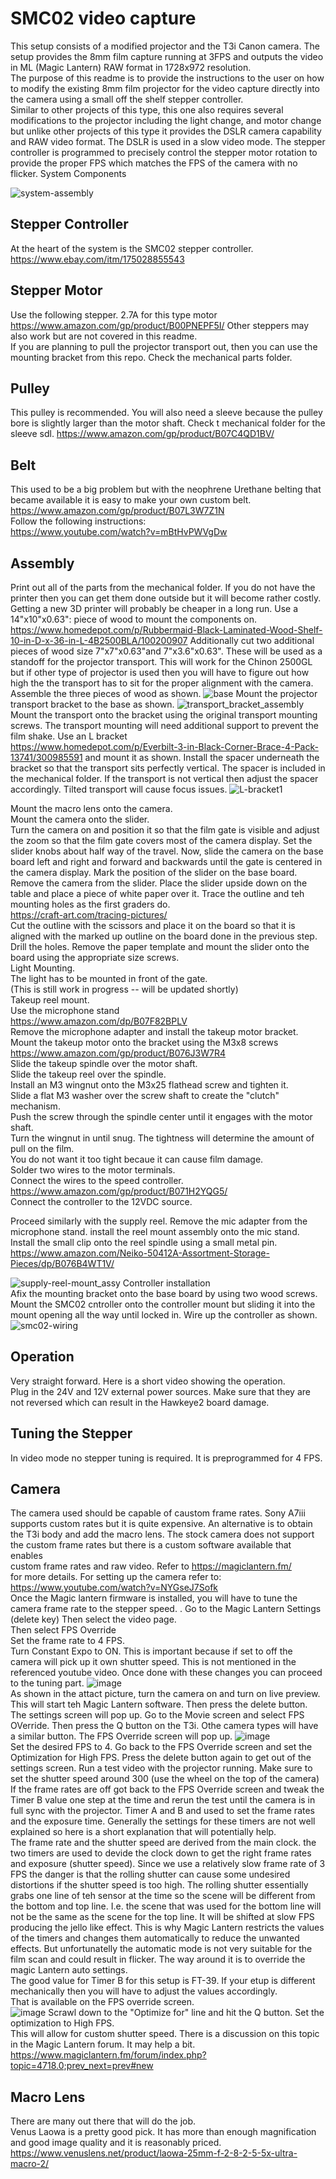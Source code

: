 # SMC02 video capture
This setup consists of a modified projector and the T3i Canon camera. The setup provides the 8mm film capture running at 3FPS and outputs the video in ML (Magic Lantern) RAW format in 1728x972 resolution.  
The purpose of this  readme is to provide the instructions to the user on how to modify the existing 8mm film projector for the video capture directly into the camera using a small off the shelf stepper controller.  
Similar to other projects of this type, this one also requires several modifications to the projector including the light change, and motor change but unlike other projects of this type it provides the DSLR camera capability and RAW video format. The DSLR is used in a slow video mode. 
The stepper controller is programmed to precisely control the stepper motor rotation to provide the proper FPS which matches the FPS of the camera with no flicker. 
System Components  

![system-assembly](https://user-images.githubusercontent.com/48537944/173163427-688c6a8b-efea-417d-83be-57d9c426cfe2.jpg)


## Stepper Controller  
At the heart of the system is the SMC02 stepper controller. 
https://www.ebay.com/itm/175028855543

## Stepper Motor  
Use the following stepper.
2.7A for this type motor https://www.amazon.com/gp/product/B00PNEPF5I/
Other steppers may also work but are not covered in this readme.  
If you are planning to pull the projector transport out, then you can use the mounting bracket from this repo.  Check the mechanical parts folder. 

## Pulley
This pulley is recommended. You will also need a sleeve because the pulley bore is slightly larger than the motor shaft. 
Check t mechanical folder for the sleeve sdl.
https://www.amazon.com/gp/product/B07C4QD1BV/

## Belt
This used to be a big problem but with the neophrene Urethane belting that became available it is easy to make your own custom belt.
https://www.amazon.com/gp/product/B07L3W7Z1N  
Follow the following instructions:  
https://www.youtube.com/watch?v=mBtHvPWVgDw

## Assembly
Print out all of the parts from the mechanical folder. If you do not have the printer then you can get them done outside but it will become rather costly. Getting a new 3D printer will probably be cheaper in a long run.
Use a 14"x10"x0.63": piece of wood to mount the components on.  
https://www.homedepot.com/p/Rubbermaid-Black-Laminated-Wood-Shelf-10-in-D-x-36-in-L-4B2500BLA/100200907
Additionally cut two additional pieces of wood size 7"x7"x0.63"and 7"x3.6"x0.63". These will be used as a standoff for the projector transport. 
This will work for the Chinon 2500GL but if other type of projector is used then you will have to figure out how high the the transport has to sit for the proper alignment with the camera.
Assemble the three pieces of wood as shown.
![base](https://user-images.githubusercontent.com/48537944/173167740-4549d843-7a39-4b3f-81aa-acde52419084.jpg)
Mount the projector transport bracket to the base as shown.
![transport_bracket_assembly](https://user-images.githubusercontent.com/48537944/173168094-8e724da4-6d37-4858-b55a-3e116a983f5c.jpg)
Mount the transport onto the bracket using the original transport mounting screws.
The transport mounting will need additional support to prevent the film shake. Use an L bracket  
https://www.homedepot.com/p/Everbilt-3-in-Black-Corner-Brace-4-Pack-13741/300985591
and mount it as shown. Install the spacer underneath the bracket so that the transport sits perfectly vertical. The spacer is included in the mechanical folder. If the transport is not vertical then adjust the spacer accordingly. Tilted transport will cause focus issues.
![L-bracket1](https://user-images.githubusercontent.com/48537944/173203915-0b7c2205-18c9-4ed2-acd2-2f6386e38e1f.jpg)

Mount the macro lens onto the camera.  
Mount the camera onto the slider.  
Turn the camera on and position it so that the film gate is visible and adjust the zoom so that the film gate covers most of the camera display. Set the slider knobs about half way of the travel. Now, slide the camera on the base board left and right and forward and backwards until the gate is centered in the camera display. Mark the position of the slider  on the base board.  
Remove the camera from the slider.
Place the slider upside down on the table and place a piece of white paper over it. Trace the outline and teh mounting holes as the first graders do.  
https://craft-art.com/tracing-pictures/  
Cut the outline with the scissors and place it on the board so that it is aligned with the marked up outline on the board done in the previous step. Drill the holes. Remove the paper template and mount the slider onto the board using the appropriate size screws.  
Light Mounting.    
The light has to be mounted in front of the gate.    
(This is still work in progress -- will be updated shortly)    
Takeup reel mount.    
Use the microphone stand  
https://www.amazon.com/dp/B07F82BPLV  
Remove the microphone adapter and install the takeup motor bracket.   
Mount the takeup motor onto the bracket using the M3x8 screws  
https://www.amazon.com/gp/product/B076J3W7R4  
Slide the takeup spindle over the motor shaft.  
Slide the takeup reel over the spindle.  
Install an M3 wingnut onto the M3x25 flathead screw and tighten it.  
Slide a flat M3 washer over the screw shaft to create the "clutch" mechanism.  
Push the screw through the spindle center until it engages with the motor shaft.  
Turn the wingnut in until snug. The tightness will determine the amount of pull on the film.  
You do not want it too tight becaue it can cause film damage.  
Solder two wires to the motor terminals.  
Connect the wires to the speed controller.  
https://www.amazon.com/gp/product/B071H2YQG5/  
Connect the controller to the 12VDC source.  

Proceed similarly with the supply reel. 
Remove the mic adapter from the microphone stand. install the reel mount assembly onto the mic stand.
Install the small clip onto the reel spindle using a small metal pin. 
https://www.amazon.com/Neiko-50412A-Assortment-Storage-Pieces/dp/B076B4WT1V/

![supply-reel-mount_assy](https://user-images.githubusercontent.com/48537944/173245376-b92633f0-b09d-489a-a38e-4be9c1ece796.jpg)
Controller installation  
Afix the mounting bracket onto the base board by using two wood screws.
Mount the SMC02 cntroller onto the controller mount but sliding it into the mount opening all the way until locked in. 
Wire up the controller as shown.
![smc02-wiring](https://user-images.githubusercontent.com/48537944/173245893-993bcfc1-24d4-49e9-b0c8-dc20c5d2387e.jpg)
 

## Operation
Very straight forward. Here is a short video showing the operation.  
Plug in the 24V and 12V external power sources. Make sure that they are not reversed which can result in the Hawkeye2 board damage.  

## Tuning the Stepper  
In video mode no stepper tuning is required. It is preprogrammed for 4 FPS.

## Camera  
The camera used should be capable of caustom frame rates. 
Sony A7iii supports custom rates but it is quite expensive.
An alternative is to obtain the T3i body and add the macro lens. 
The stock camera does not support the custom frame rates but there is a custom software available that enables   
custom frame rates and raw video.
Refer to https://magiclantern.fm/  
for more details.
For setting up the camera refer to:
https://www.youtube.com/watch?v=NYGseJ7Sofk  
Once the Magic lantern firmware is installed, you will have to tune the camera frame rate to the stepper speed. .
Go to  the Magic Lantern Settings (delete key)
Then select the video page.  
Then select FPS Override  
Set the frame rate to 4 FPS.  
Turn Constant Expo to ON. This is important because if set to off the camera will pick up it own shutter speed.
This is not mentioned in the referenced youtube video.
Once done with these changes you can proceed to the tuning part. 
![image](https://user-images.githubusercontent.com/48537944/172065363-53090a44-6c1e-469d-9352-3fc1c2dfb79d.png)  
As shown in the attact picture, turn the camera on and turn on live preview. This will start teh Magic Lantern software. Then press the delete button. The settings screen will pop up. Go to  the Movie screen and select FPS OVerride. Then press the Q button on the T3i. Othe camera types will have a similar button. The FPS Override screen will pop up. 
![image](https://user-images.githubusercontent.com/48537944/172065508-eeb83ff0-b7ae-45aa-86df-2e59e3ea5d34.png)  
Set the desired FPS to 4. 
Go back to the FPS Override screen and set the Optimization for High FPS.
Press the delete button again to get out of the settings screen.
Run a test video with the projector running.   Make sure to set the shutter speed around 300 (use the wheel on the top of the camera)
If the frame rates are off got back to the FPS Override screen and tweak the Timer B value one step at the time and rerun the test until the camera is in full sync with the projector.
Timer A and B and used to set the frame rates and the exposure time. Generally the settings for these timers are not well explained so here is a short explanation that will potentially help.  
The frame rate and the shutter speed  are derived from the main clock. the two timers are used to devide the clock down to get the right frame rates and exposure (shutter speed). Since we use a relatively slow frame rate of 3 FPS the danger is that the rolling shutter can cause some undesired distortions if the shutter speed is too high. The rolling shutter essentially grabs one line of teh sensor at the time so the scene will be different from the bottom and top line. I.e. the scene that was used for the bottom line will not be the same as the scene for the top line. It will be shifted at slow FPS producing the jello like effect. 
This is why Magic Lantern restricts the values of the timers and changes them automatically to reduce the unwanted effects. But unfortunatelly the automatic mode is not very suitable for the film scan and could result in flicker. The way around it is to override the magic Lantern auto settings.  
The good value for Timer B for this setup is FT-39. If your etup is different mechanically then you will have to adjust the values accordingly.  
That is available on the FPS override screen.  
![image](https://user-images.githubusercontent.com/48537944/172066458-05501697-061e-405c-bfe0-dad2fb506449.png)
Scrawl down to the "Optimize for" line and hit the Q button.
Set the optimization to High FPS.  
This will allow for custom shutter speed. 
There is a discussion on this topic in the Magic Lantern forum. It may help a bit.
https://www.magiclantern.fm/forum/index.php?topic=4718.0;prev_next=prev#new


## Macro Lens
There are many out there that will do the job.  
Venus Laowa is a pretty good pick. It has more than enough magnification and good image quality and it is reasonably priced.
https://www.venuslens.net/product/laowa-25mm-f-2-8-2-5-5x-ultra-macro-2/  





